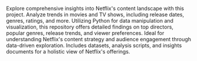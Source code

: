 Explore comprehensive insights into Netflix's content landscape with this project. Analyze trends in movies and TV shows, including release dates, genres, ratings, and more. Utilizing Python for data manipulation and visualization, this repository offers detailed findings on top directors, popular genres, release trends, and viewer preferences. Ideal for understanding Netflix's content strategy and audience engagement through data-driven exploration. Includes datasets, analysis scripts, and insights documents for a holistic view of Netflix's offerings.

